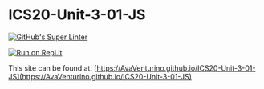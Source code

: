 # ICS20-Unit-3-01-JS

[![GitHub's Super Linter](https://github.com/AvaVenturino/ICS20-Unit-3-01-JS/workflows/GitHub's%20Super%20Linter/badge.svg)](https://github.com/AvaVenturino/ICS20-Unit-3-01-JS/actions)



[![Run on Repl.it](https://repl.it/badge/github/AvaVenturino/ICS20-Unit-3-01-JS)](https://repl.it/github/AvaVenturino/ICS20-Unit-3-01-JS)

This site can be found at: [https://AvaVenturino.github.io/ICS20-Unit-3-01-JS](https://AvaVenturino.github.io/ICS20-Unit-3-01-JS)
